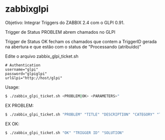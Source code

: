 # zabbixglpi

Objetivo: Integrar Triggers do ZABBIX 2.4 com o GLPI 0.91.

Trigger de Status PROBLEM abrem chamados no GLPI

Trigger de Status OK fecham os chamados que contem a TriggerID gerada na abertura e que estão com o status de "Processando (atribuído)"

Edite o arquivo zabbix_glpi_ticket.sh
```
# Authentication
username="glpi"
password="glpiglpi"
urlGlpi="http://host/glpi"
```

Usage: 
```sh
$ ./zabbix_glpi_ticket.sh <PROBLEM|OK> <PARAMETERS>"
```

EX PROBLEM:
```sh
$ ./zabbix_glpi_ticket.sh "PROBLEM" "TITLE" "DESCRIPTION" "CATEGORY" "TYPE CONNECTION: EX Printer" "ID ITEM"
```

EX OK:
```sh
$ ./zabbix_glpi_ticket.sh "OK" "TRIGGER ID" "SOLUTION"
```

